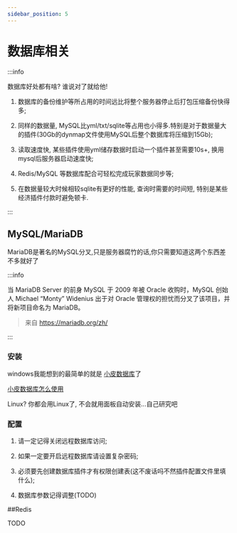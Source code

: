 ```yaml
---
sidebar_position: 5
---
```


# 数据库相关

:::info

数据库好处都有啥? 谁说对了就给他!

1. 数据库的备份维护等所占用的时间远比将整个服务器停止后打包压缩备份快得多;
   
2. 同样的数据量, MySQL比yml/txt/sqlite等占用也小得多.特别是对于数据量大的插件(30Gb的dynmap文件使用MySQL后整个数据库将压缩到15Gb);
   
3. 读取速度快, 某些插件使用yml储存数据时启动一个插件甚至需要10s+, 换用mysql后服务器启动速度快;
   
4. Redis/MySQL 等数据库配合可轻松完成玩家数据同步等;
   
5. 在数据量较大时候相较sqlite有更好的性能, 查询时需要的时间短, 特别是某些经济插件付款时避免顿卡.

:::
## MySQL/MariaDB

MariaDB是著名的MySQL分叉,只是服务器腐竹的话,你只需要知道这两个东西差不多就好了

:::info

当 MariaDB Server 的前身 MySQL 于 2009 年被 Oracle 收购时，MySQL 创始人 Michael “Monty” Widenius 出于对 Oracle 管理权的担忧而分叉了该项目，并将新项目命名为 MariaDB。

> 来自 https://mariadb.org/zh/

:::

### 安装

windows我能想到的最简单的就是 [小皮数据库](https://www.xp.cn/download.html)了

[小皮数据库怎么使用](https://cn.bing.com/search?q=%E5%B0%8F%E7%9A%AE%E6%95%B0%E6%8D%AE%E5%BA%93%E6%80%8E%E4%B9%88%E4%BD%BF%E7%94%A8)

Linux? 你都会用Linux了, 不会就用面板自动安装...自己研究吧

### 配置

1. 请一定记得关闭远程数据库访问;
   
2. 如果一定要开启远程数据库请设置复杂密码;
   
3. 必须要先创建数据库插件才有权限创建表(这不废话吗不然插件配置文件里填什么);
   
4. 数据库参数记得调整(TODO)

##Redis

TODO

